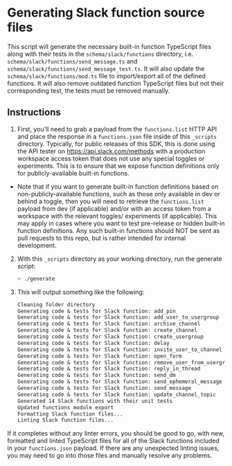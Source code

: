 # Generating Slack function source files

This script will generate the necessary built-in function TypeScript files along
with their tests in the `schema/slack/functions` directory, i.e.
`schema/slack/functions/send_message.ts` and
`schema/slack/functions/send_message_test.ts`. It will also update the
`schema/slack/functions/mod.ts` file to import/export all of the defined
functions. It will also remove outdated function TypeScript files but not their
corresponding test, the tests must be removed manually.

## Instructions

1. First, you'll need to grab a payload from the `functions.list` HTTP API and
   place the response in a `functions.json` file inside of this `_scripts`
   directory. Typically, for public releases of this SDK, this is done using the
   API tester on https://api.slack.com/methods with a production workspace
   access token that does not use any special toggles or experiments. This is to
   ensure that we expose function definitions only for publicly-available
   built-in functions.

- Note that if you want to generate built-in function definitions based on
  non-publicly-available functions, such as those only available in dev or
  behind a toggle, then you will need to retrieve the `functions.list` payload
  from dev (if applicable) and/or with an access token from a workspace with the
  relevant toggles/ experiments (if applicable). This may apply in cases where
  you want to test pre-release or hidden built-in function definitions. Any such
  built-in functions should NOT be sent as pull requests to this repo, but is
  rather intended for internal development.

2. With this `_scripts` directory as your working directory, run the generate
   script:

   ```sh
   > ./generate
   ```

3. This will output something like the following:

   ```txt
   Cleaning folder directory
   Generating code & tests for Slack function: add_pin
   Generating code & tests for Slack function: add_user_to_usergroup
   Generating code & tests for Slack function: archive_channel
   Generating code & tests for Slack function: create_channel
   Generating code & tests for Slack function: create_usergroup
   Generating code & tests for Slack function: delay
   Generating code & tests for Slack function: invite_user_to_channel
   Generating code & tests for Slack function: open_form
   Generating code & tests for Slack function: remove_user_from_usergroup
   Generating code & tests for Slack function: reply_in_thread
   Generating code & tests for Slack function: send_dm
   Generating code & tests for Slack function: send_ephemeral_message
   Generating code & tests for Slack function: send_message
   Generating code & tests for Slack function: update_channel_topic
   Generated 14 Slack functions with their unit tests
   Updated functions module export
   Formatting Slack function files...
   Linting Slack function files...
   ```

If it completes without any linter errors, you should be good to go, with new,
formatted and linted TypeScript files for all of the Slack functions included in
your `functions.json` payload. If there are any unexpected linting issues, you
may need to go into those files and manually resolve any problems.
